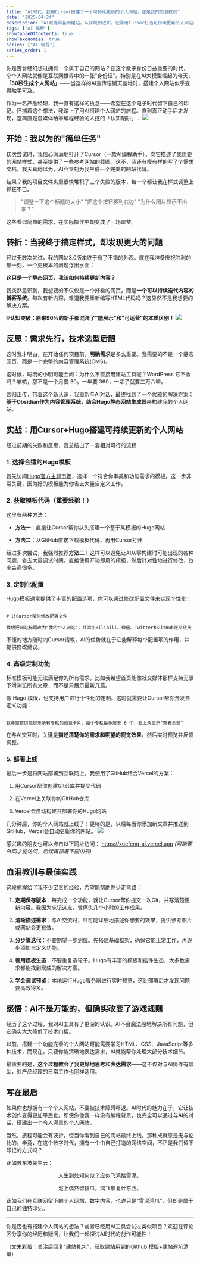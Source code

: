 ```yaml
---
title: "AI时代，我用Cursor搭建了一个可持续更新的个人网站，这是我的血泪教训" 
date: "2025-04-24" 
description: "AI赋能零基础建站，从踩坑到进阶，记录用Cursor打造可持续更新个人网站的实战与思考。" 
tags: ["AI 编程"]
showTableOfContents: true
showTaxonomies: true
series: ["AI 编程"]
series_order: 1
---
```


你是否曾经幻想过拥有一个属于自己的网站？在这个数字身份日益重要的时代，一个个人网站就像是互联网世界中的一张"身份证"。特别是在AI大模型崛起的今天，**「30秒生成个人网站」**——当这样的AI宣传语铺天盖地时，搭建个人网站似乎变得触手可及。

作为一名产品经理，我一直有这样的执念——希望在这个电子时代留下自己的印记。怀揣着这个想法，我踏上了用AI搭建个人网站的旅程。直到真正动手后才发现，这简直是自媒体给零编程经验的人挖的「认知陷阱」...
![](image/Pasted%20image%2020250424203429.png)
## 开始：我以为的"简单任务"

初次尝试时，我信心满满地打开了Cursor（一款AI编程助手），向它描述了我想要的网站样式，甚至提供了一些参考网站的截图。这不，我还有模有样的写了个需求文档。我天真地以为，AI会立刻为我生成一个完美的网站代码。

结果？我的项目文件夹里很快堆积了三个失败的版本，每一个都让我在样式调整上抓狂不已。

> "调整一下这个标题的大小"
>  "把这个按钮移到右边"
>  "为什么图片显示不出来？"

这些看似简单的需求，在实际操作中却变成了一场噩梦。

## 转折：当我终于搞定样式，却发现更大的问题

经过无数次尝试，我的网站3.0版本终于有了不错的外观。就在我准备庆祝胜利的那一刻，一个更根本的问题浮出水面：

**这只是一个静态网页，我该如何持续更新内容？**

我突然意识到，我想要的不仅仅是一个好看的网页，而是**一个可以持续迭代内容的博客系统**。每次有新内容，难道我要重新编写HTML代码吗？这显然不是我想要的解决方案。

**💡认知突破：原来90%的新手都混淆了"能展示"和"可运营"的本质区别！**
![](image/Pasted%20image%2020250424203654.png)

## 反思：需求先行，技术选型后跟

这时我才明白，在开始任何项目前，**明确需求**是多么重要。我需要的不是一个静态网页，而是一个完整的内容管理系统(CMS)。

这时候，聪明的小明可能会问：为什么不直接用建站工具呢？WordPress 它不香吗？咳咳，那不是一个月要 30，一年要 360，一辈子就要三万六嘛。

言归正传，带着这个新认识，我重新与AI对话，最终找到了一个优雅的解决方案：**基于Obsidian作为内容管理系统，结合Hugo静态网站生成器**来构建我的个人网站。

## 实战：用Cursor+Hugo搭建可持续更新的个人网站

经过前期的失败和反思，我总结出了一套相对可行的流程：

### 1. 选择合适的Hugo模板

首先访问[Hugo官方主题市场](https://themes.gohugo.io/)，选择一个符合你审美和功能需求的模板。这一步非常关键，因为好的模板能为你省去大量自定义工作。

### 2. 获取模板代码（重要经验！）

这里有两种方法：

- **方法一**：直接让Cursor帮你从头搭建一个基于某模板的Hugo网站

- **方法二**：从GitHub直接下载模板代码，再用Cursor打开

经过多次尝试，我强烈推荐**方法二**！这样可以避免让AI从零构建时可能出现的各种问题，省去大量调试时间。直接使用开箱即用的模板，然后针对性地进行修改，效率会高很多。

### 3. 定制化配置

Hugo模板通常提供了丰富的配置选项，你可以通过修改配置文件来实现个性化：

```

# 让Cursor帮你修改配置文件

我想把网站标题改为"我的个人网站"，并添加Bilibili、微信、Twitter和GitHub社交链接

```

不懂的地方随时向Cursor请教，AI的优势就在于它能解释每个配置项的作用，并提供修改建议。

### 4. 高级定制功能

标准模板可能无法满足你的所有需求。比如我希望首页能像社交媒体那样支持无限下滑浏览所有文章，而不是只展示最新几篇。

像 Hugo 模版，也支持用户进行个性化的定制。这时就需要让Cursor帮你开发自定义功能：

```

我希望首页能展示所有专栏的预览卡片，每个专栏最多展示 6 个，右上角显示"查看全部"

```

在与AI交互时，关键是**描述清楚你的需求和期望的视觉效果**，然后实时预览并反馈调整。

### 5. 部署上线

最后一步是将网站部署到互联网上。我使用了GitHub结合Vercel的方案：

1. 用Cursor帮你创建Git仓库并提交代码

2. 在Vercel上关联你的GitHub仓库

3. Vercel会自动构建并部署你的Hugo网站

几分钟后，你的个人网站就上线了！更棒的是，以后每当你添加新文章并推送到GitHub，Vercel会自动更新你的网站。
![](image/20250424213038.gif)

感兴趣的朋友也可以点击以下网址访问：
https://xuefeng-ai.vercel.app
*(可能要外网才能访问，后续再部署下国内云)*
## 血泪教训与最佳实践

这段旅程给了我不少宝贵的经验，希望能帮助你少走弯路：

1. **定期保存版本**：每完成一个功能，就让Cursor帮你提交一次Git，并写清楚更新内容。我因为忘记这点，曾痛失几个小时的工作成果。

2. **清晰描述需求**：与AI交流时，尽可能详细地描述你想要的效果，提供参考图片或网站会更有效。

3. **分步骤迭代**：不要期望一步到位。先搭建基础框架，确保它能正常工作，再逐步添加自定义功能。

4. **善用模板生态**：不要重复造轮子。Hugo有丰富的模板和插件生态，大多数需求都能找到现成的解决方案。

5. **学会调试预览**：本地运行Hugo服务器进行实时预览，这比部署后才发现问题要高效得多。

## 感悟：AI不是万能的，但确实改变了游戏规则

经历了这个过程，我对AI工具有了更深的认识。AI不会魔法般地解决所有问题，但它确实大大降低了技术门槛。

以前，搭建一个功能完善的个人网站可能需要学习HTML、CSS、JavaScript等多种技术，而现在，只要你能清晰地表达需求，AI就能帮你处理大部分技术细节。

最重要的是，**这个过程教会了我更好地思考和表达需求**——这不仅对与AI协作有帮助，对产品经理的日常工作也同样适用。

## 写在最后

如果你也想拥有一个个人网站，不要被技术障碍吓退。AI时代的魅力在于，它让技术创作变得更加平民化。即使你像我一样没有编程背景，也完全可以通过与AI的对话，搭建出一个令人满意的个人网站。

当然，旅程可能会有波折，但当你看到自己的网站最终上线，那种成就感是无与伦比的。毕竟，在这个数字时代，拥有一个由自己打造的网络空间，不正是我们留下印记的方式吗？

正如苏东坡先生云：
<center>
人生到处知何似？应似飞鸿踏雪泥。<br>  

泥上偶然留指爪，鸿飞那复计东西。
</center>

正如我们在互联网留下的个人网站、数字内容，也许只是"雪泥鸿爪"，但却是属于自己的独特印记。

---

你是否也有搭建个人网站的想法？或者已经用AI工具尝试过类似项目？欢迎在评论区分享你的经历和疑问，让我们一起探讨AI时代的创作可能性！

（文末彩蛋：关注后回复"建站礼包"，获取建站用到的Github 模版+建站避坑清单）